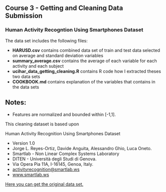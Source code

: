 ## Course 3 - Getting and Cleaning Data Submission
### Human Activity Recogntion Using Smartphones Dataset 

The data set includes the following files:

- **HARUSD.csv** contains combined data set of train and test data selected on average and standard deviation variables
- **summary_average.csv** contains the average of each variable for each activity and each subject
- **ucihar_data_getting_cleaning.R** contains R code how I extracted theses two data sets 
- **COOKBOOK.md** contains explanation of the variables that contains in the data sets 

Notes: 
------
- Features are normalized and bounded within [-1,1].

This cleaning dataset is based upon 

Human Activity Recognition Using Smartphones Dataset

- Version 1.0
- Jorge L. Reyes-Ortiz, Davide Anguita, Alessandro Ghio, Luca Oneto.
- Smartlab - Non Linear Complex Systems Laboratory
- DITEN - Università degli Studi di Genova.
- Via Opera Pia 11A, I-16145, Genoa, Italy.
- activityrecognition@smartlab.ws
- www.smartlab.ws
 
[Here you can get the original data set.](https://d396qusza40orc.cloudfront.net/getdata%2Fprojectfiles%2FUCI%20HAR%20Dataset.zip)



